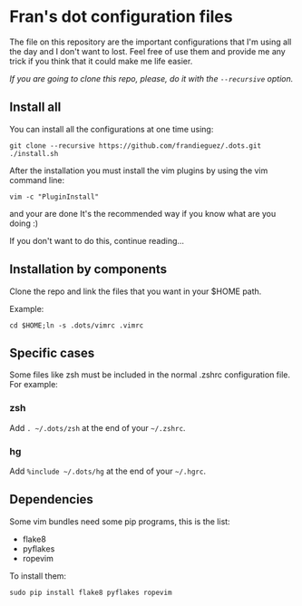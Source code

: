 Fran's dot configuration files
==============================
The file on this repository are the important configurations that I'm using
all the day and I don't want to lost. Feel free of use them and provide me
any trick if you think that it could make me life easier.

*If you are going to clone this repo, please, do it with the `--recursive`
option.*


Install all
-----------
You can install all the configurations at one time using:

    git clone --recursive https://github.com/frandieguez/.dots.git
    ./install.sh

After the installation you must install the vim plugins by using the vim command line:

    vim -c "PluginInstall"

and your are done
It's the recommended way if you know what are you doing :)

If you don't want to do this, continue reading...


Installation by components
--------------------------
Clone the repo and link the files that you want in your $HOME path.

Example:

    cd $HOME;ln -s .dots/vimrc .vimrc



Specific cases
--------------

Some files like zsh must be included in the normal .zshrc configuration file. For example:

### zsh
Add `. ~/.dots/zsh` at the end of your `~/.zshrc`.

### hg
Add `%include ~/.dots/hg` at the end of your `~/.hgrc`.


Dependencies
------------
Some vim bundles need some pip programs, this is the list:

- flake8
- pyflakes
- ropevim

To install them:

    sudo pip install flake8 pyflakes ropevim
